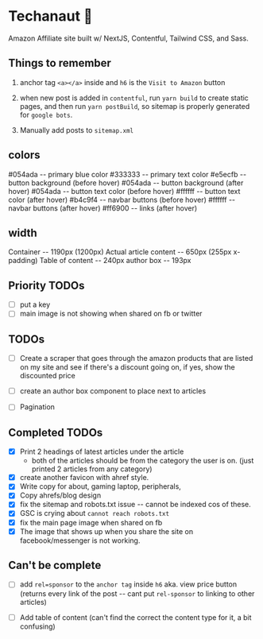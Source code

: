 # Techanaut 🚀

Amazon Affiliate site built w/ NextJS, Contentful, Tailwind CSS, and Sass.

## Things to remember

1. anchor tag `<a></a>` inside and `h6` is the `Visit to Amazon` button

2. when new post is added in `contentful`, run `yarn build` to create static pages, and then run `yarn postBuild`, so sitemap is properly generated for `google bots`.

3. Manually add posts to `sitemap.xml`

## colors

#054ada -- primary blue color
#333333 -- primary text color
#e5ecfb -- button background (before hover)
#054ada -- button background (after hover)
#054ada -- button text color (before hover)
#ffffff -- button text color (after hover)
#b4c9f4 -- navbar buttons (before hover)
#ffffff -- navbar buttons (after hover)
#ff6900 -- links (after hover)

## width

Container -- 1190px (1200px)
Actual article content -- 650px (255px x-padding)
Table of content -- 240px
author box -- 193px

## Priority TODOs

- [ ] put a key
- [ ] main image is not showing when shared on fb or twitter

## TODOs

- [ ] Create a scraper that goes through the amazon products that are listed on my site and see if there's a discount going on, if yes, show the discounted price

- [ ] create an author box component to place next to articles

- [ ] Pagination

## Completed TODOs

- [x] Print 2 headings of latest articles under the article
  - both of the articles should be from the category the user is on. (just printed 2 articles from any category)
- [x] create another favicon with ahref style.
- [x] Write copy for about, gaming laptop, peripherals,
- [x] Copy ahrefs/blog design
- [x] fix the sitemap and robots.txt issue -- cannot be indexed cos of these.
- [x] GSC is crying about `cannot reach robots.txt`
- [x] fix the main page image when shared on fb
- [x] The image that shows up when you share the site on facebook/messenger is not working.

## Can't be complete

- [ ] add `rel=sponsor` to the `anchor tag` inside `h6` aka. view price button (returns every link of the post -- cant put `rel-sponsor` to linking to other articles)

- [ ] Add table of content (can't find the correct the content type for it, a bit confusing)
